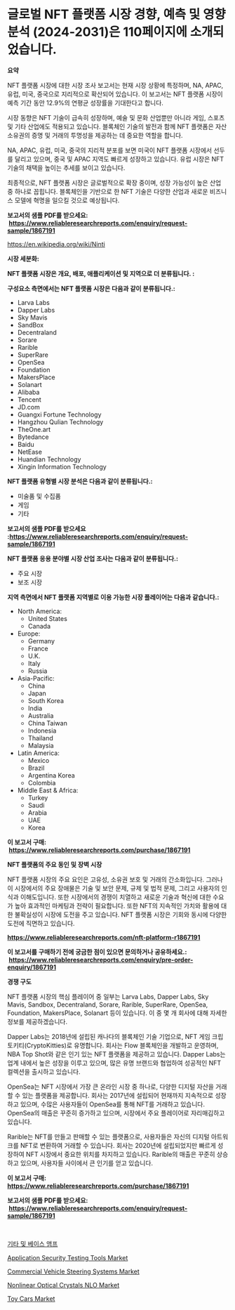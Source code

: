 <p><h1>글로벌 NFT 플랫폼 시장 경향, 예측 및 영향 분석 (2024-2031)은 110페이지에 소개되었습니다.</h1></p><p><strong>요약</strong></p>
<p><p>NFT 플랫폼 시장에 대한 시장 조사 보고서는 현재 시장 상황에 특정하며, NA, APAC, 유럽, 미국, 중국으로 지리적으로 확산되어 있습니다. 이 보고서는 NFT 플랫폼 시장이 예측 기간 동안 12.9%의 연평균 성장률을 기대한다고 합니다.</p><p>시장 동향은 NFT 기술이 급속히 성장하며, 예술 및 문화 산업뿐만 아니라 게임, 스포츠 및 기타 산업에도 적용되고 있습니다. 블록체인 기술의 발전과 함께 NFT 플랫폼은 자산 소유권의 증명 및 거래의 투명성을 제공하는 데 중요한 역할을 합니다.</p><p>NA, APAC, 유럽, 미국, 중국의 지리적 분포를 보면 미국이 NFT 플랫폼 시장에서 선두를 달리고 있으며, 중국 및 APAC 지역도 빠르게 성장하고 있습니다. 유럽 시장은 NFT 기술의 채택을 높이는 추세를 보이고 있습니다.</p><p>최종적으로, NFT 플랫폼 시장은 글로벌적으로 확장 중이며, 성장 가능성이 높은 산업 중 하나로 꼽힙니다. 블록체인을 기반으로 한 NFT 기술은 다양한 산업과 새로운 비즈니스 모델에 혁명을 일으킬 것으로 예상됩니다.</p></p>
<p><strong>보고서의 샘플 PDF를 받으세요: &nbsp;<a href="https://www.reliableresearchreports.com/enquiry/request-sample/1867191">https://www.reliableresearchreports.com/enquiry/request-sample/1867191</a></strong></p>
<p><a href="https://en.wikipedia.org/wiki/Ninti">https://en.wikipedia.org/wiki/Ninti</a></p>
<p><strong>시장 세분화:</strong></p>
<p><strong> NFT 플랫폼 시장은 개요, 배포, 애플리케이션 및 지역으로 더 분류됩니다. :</strong></p>
<p><strong>구성요소 측면에서는 NFT 플랫폼 시장은 다음과 같이 분류됩니다.:</strong></p>
<p><ul><li>Larva Labs</li><li>Dapper Labs</li><li>Sky Mavis</li><li>SandBox</li><li>Decentraland</li><li>Sorare</li><li>Rarible</li><li>SuperRare</li><li>OpenSea</li><li>Foundation</li><li>MakersPlace</li><li>Solanart</li><li>Alibaba</li><li>Tencent</li><li>JD.com</li><li>Guangxi Fortune Technology</li><li>Hangzhou Qulian Technology</li><li>TheOne.art</li><li>Bytedance</li><li>Baidu</li><li>NetEase</li><li>Huandian Technology</li><li>Xingin Information Technology</li></ul></p>
<p><strong> NFT 플랫폼 유형별 시장 분석은 다음과 같이 분류됩니다.:</strong></p>
<p><ul><li>미술품 및 수집품</li><li>게임</li><li>기타</li></ul></p>
<p><strong>보고서의 샘플 PDF를 받으세요 :<a href="https://www.reliableresearchreports.com/enquiry/request-sample/1867191">https://www.reliableresearchreports.com/enquiry/request-sample/1867191</a></strong></p>
<p><strong> NFT 플랫폼 응용 분야별 시장 산업 조사는 다음과 같이 분류됩니다.:</strong></p>
<p><ul><li>주요 시장</li><li>보조 시장</li></ul></p>
<p><strong>지역 측면에서 NFT 플랫폼 지역별로 이용 가능한 시장 플레이어는 다음과 같습니다.:</strong></p>
<p><ul>
    <li>
        North America:
        <ul>
            <li>United States</li>
            <li>Canada</li>
        </ul>
    </li>
    <li>
        Europe:
        <ul>
            <li>Germany</li>
            <li>France</li>
            <li>U.K.</li>
            <li>Italy</li>
            <li>Russia</li>
        </ul>
    </li>
    <li>
        Asia-Pacific:
        <ul>
            <li>China</li>
            <li>Japan</li>
            <li>South Korea</li>
            <li>India</li>
            <li>Australia</li>
            <li>China Taiwan</li>
            <li>Indonesia</li>
            <li>Thailand</li>
            <li>Malaysia</li>
        </ul>
    </li>
    <li>
        Latin America:
        <ul>
            <li>Mexico</li>
            <li>Brazil</li>
            <li>Argentina Korea</li>
            <li>Colombia</li>
        </ul>
    </li>
    <li>
        Middle East & Africa:
        <ul>
            <li>Turkey</li>
            <li>Saudi</li>
            <li>Arabia</li>
            <li>UAE</li>
            <li>Korea</li>
        </ul>
    </li>
    </ul></p>
<p><strong>이 보고서 구매: &nbsp;<a href="https://www.reliableresearchreports.com/purchase/1867191">https://www.reliableresearchreports.com/purchase/1867191</a></strong></p>
<p><strong>NFT 플랫폼의 주요 동인 및 장벽 시장</strong></p>
<p><p>NFT 플랫폼 시장의 주요 요인은 고유성, 소유권 보호 및 거래의 간소화입니다. 그러나 이 시장에서의 주요 장애물은 기술 및 보안 문제, 규제 및 법적 문제, 그리고 사용자의 인식과 이해도입니다. 또한 시장에서의 경쟁이 치열하고 새로운 기술과 혁신에 대한 수요가 높아 효과적인 마케팅과 전략이 필요합니다. 또한 NFT의 지속적인 가치와 활용에 대한 불확실성이 시장에 도전을 주고 있습니다. NFT 플랫폼 시장은 기회와 동시에 다양한 도전에 직면하고 있습니다.</p></p>
<p><strong><a href="https://www.reliableresearchreports.com/nft-platform-r1867191">https://www.reliableresearchreports.com/nft-platform-r1867191</a></strong></p>
<p><strong>이 보고서를 구매하기 전에 궁금한 점이 있으면 문의하거나 공유하세요.: &nbsp;<a href="https://www.reliableresearchreports.com/enquiry/pre-order-enquiry/1867191">https://www.reliableresearchreports.com/enquiry/pre-order-enquiry/1867191</a></strong></p>
<p><strong>경쟁 구도</strong></p>
<p><p>NFT 플랫폼 시장의 핵심 플레이어 중 일부는 Larva Labs, Dapper Labs, Sky Mavis, Sandbox, Decentraland, Sorare, Rarible, SuperRare, OpenSea, Foundation, MakersPlace, Solanart 등이 있습니다. 이 중 몇 개 회사에 대해 자세한 정보를 제공하겠습니다.</p><p>Dapper Labs는 2018년에 설립된 캐나다의 블록체인 기술 기업으로, NFT 게임 크립토키티(CryptoKitties)로 유명합니다. 회사는 Flow 블록체인을 개발하고 운영하며, NBA Top Shot와 같은 인기 있는 NFT 플랫폼을 제공하고 있습니다. Dapper Labs는 업계 내에서 높은 성장을 이루고 있으며, 많은 유명 브랜드와 협업하여 성공적인 NFT 컬렉션을 출시하고 있습니다.</p><p>OpenSea는 NFT 시장에서 가장 큰 온라인 시장 중 하나로, 다양한 디지털 자산을 거래할 수 있는 플랫폼을 제공합니다. 회사는 2017년에 설립되어 현재까지 지속적으로 성장하고 있으며, 수많은 사용자들이 OpenSea를 통해 NFT를 거래하고 있습니다. OpenSea의 매출은 꾸준히 증가하고 있으며, 시장에서 주요 플레이어로 자리매김하고 있습니다.</p><p>Rarible는 NFT를 만들고 판매할 수 있는 플랫폼으로, 사용자들은 자신의 디지털 아트워크를 NFT로 변환하여 거래할 수 있습니다. 회사는 2020년에 설립되었지만 빠르게 성장하여 NFT 시장에서 중요한 위치를 차지하고 있습니다. Rarible의 매출은 꾸준히 상승하고 있으며, 사용자들 사이에서 큰 인기를 얻고 있습니다.</p></p>
<p><strong>이 보고서 구매: &nbsp; <a href="https://www.reliableresearchreports.com/purchase/1867191">https://www.reliableresearchreports.com/purchase/1867191</a></strong></p>
<p><strong>보고서의 샘플 PDF를 받으세요: &nbsp;<a href="https://www.reliableresearchreports.com/enquiry/request-sample/1867191">https://www.reliableresearchreports.com/enquiry/request-sample/1867191</a></strong><strong></strong></p>
<p>&nbsp;</p>
<p><p><a href="https://medium.com/@czbtzkwc9/%EA%B8%B0%ED%83%80-%EB%B0%8F-%EB%B2%A0%EC%9D%B4%EC%8A%A4-%EC%95%B0%ED%94%84-%EC%8B%9C%EC%9E%A5-%EA%B7%9C%EB%AA%A8-%EB%B0%8F-%EC%A0%90%EC%9C%A0%EC%9C%A8-%EB%B6%84%EC%84%9D-%EC%84%B1%EC%9E%A5-%ED%8A%B8%EB%A0%8C%EB%93%9C-%EB%B0%8F-%EC%98%88%EC%B8%A1-2024-2031-11d216917663">기타 및 베이스 앰프</a></p><p><a href="https://www.linkedin.com/pulse/application-security-testing-tools-market-share-analysis--tnhle?trackingId=M40%2FEj1HA1NQOF12zbd61w%3D%3D">Application Security Testing Tools Market</a></p><p><a href="https://issuu.com/reportprime-2/docs/commercial-vehicle-steering-systems-market-size-20">Commercial Vehicle Steering Systems Market</a></p><p><a href="https://medium.com/@liam.mcgrath5645/nonlinear-optical-crystals-nlo-market-investigation-industry-evolution-and-forecast-till-2031-54fe7619c9a1">Nonlinear Optical Crystals NLO Market</a></p><p><a href="https://github.com/Bryanturray6576/Market-Research-Report-List-1/blob/main/toy-cars-market.md">Toy Cars Market</a></p></p>